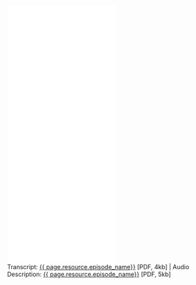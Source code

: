 <div class="resource-group">
  <div class="resource-media grid-row grid-gap-lg">
    <div class="desktop:grid-col-6" style="width: 50%;">
      <iframe width="100%" height="300px" src="{{ page.resource.episode_link }}" title="{{ page.resource.episode_name}}" frameborder="no" scrolling="no" allow="accelerometer; autoplay; clipboard-write; encrypted-media; gyroscope; picture-in-picture; web-share" allowfullscreen>
      </iframe>
    </div>
    <div class="desktop:grid-col-6" style="width: 50%;">
      <iframe width="100%" height="300px" src="{{ page.resource.ada_episode_link }}" title="{{ page.resource.episode_name}}" frameborder="no" scrolling="no" allow="accelerometer; autoplay; clipboard-write; encrypted-media; gyroscope; picture-in-picture; web-share" allowfullscreen>
      </iframe>
    </div>
  </div>
  <div class="resource-info">
    Transcript: <a href="{{ page.resource.transcript_url }}">{{ page.resource.episode_name}}</a> [PDF, 4kb] | Audio Description:  <a href="{{page.resource.transcript_url}}">{{ page.resource.episode_name}}</a> [PDF, 5kb]
  </div>
</div>